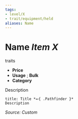 ```yaml
---
tags:
- level/X 
- trait/equipment/held
aliases: Name
---
```

# Name *Item X*  
traits

- **Price** 
- **Usage** ; **Bulk** 
- **Category** 

Description

```ad-embed-ability
title: Title *⬻{ .Pathfinder }*
Description 
```

*Source: Custom*